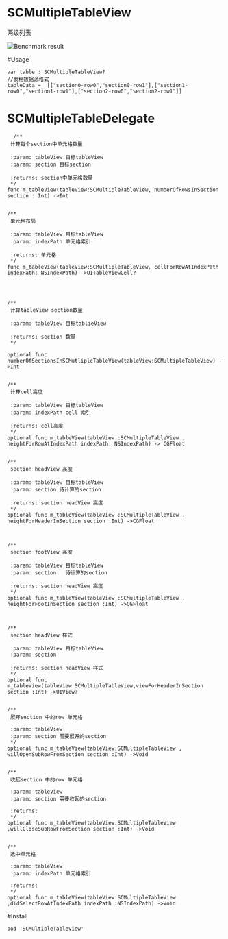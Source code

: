 # SCMultipleTableView
两级列表

![Benchmark result](https://raw.github.com/crash_wu/SCMultipleTableView/66BFAE46-7E4E-4A68-BEC5-2E924F028479.png
)

#Usage

    var table : SCMultipleTableView?
    //表格数据源格式
    tableData =  [["section0-row0","section0-row1"],["section1-row0","section1-row1"],["section2-row0","section2-row1"]]
  
   # SCMultipleTableDelegate
  
      /**
     计算每个section中单元格数量
     
     :param: tableView 目标tableView
     :param: section 目标section
     
     :returns: section中单元格数量
     */
    func m_tableView(tableView:SCMultipleTableView, numberOfRowsInSection section : Int) ->Int
    
    
    /**
     单元格布局
     
     :param: tableView 目标tableView
     :param: indexPath 单元格索引
     
     :returns: 单元格
     */
    func m_tableView(tableView:SCMultipleTableView, cellForRowAtIndexPath indexPath: NSIndexPath) ->UITableViewCell?
    
    

    
    /**
     计算tableView section数量
     
     :param: tableView 目标tablieView
     
     :returns: section 数量
     */
     
    optional func numberOfSectionsInSCMutlipleTableView(tableView:SCMultipleTableView) ->Int
    
    
    /**
     计算cell高度
     
     :param: tableView 目标tableView
     :param: indexPath cell 索引
     
     :returns: cell高度
     */
    optional func m_tableView(tableView :SCMultipleTableView , heightForRowAtIndexPath indexPath: NSIndexPath) -> CGFloat
    
    
    /**
     section headView 高度
     
     :param: tableView 目标tableView
     :param: section 待计算的section
     
     :returns: section headView 高度
     */
    optional func m_tableView(tableView :SCMultipleTableView , heightForHeaderInSection section :Int) ->CGFloat
    
    
    
    /**
     section footView 高度
     
     :param: tableView 目标tableView
     :param: section   待计算的section
     
     :returns: section headView 高度
     */
    optional func m_tableView(tableView :SCMultipleTableView , heightForFootInSection section :Int) ->CGFloat
    
    
    
    /**
     section headView 样式
     
     :param: tableView 目标tableView
     :param: section
     
     :returns: section headView 样式
     */
    optional func m_tableView(tableView:SCMultipleTableView,viewForHeaderInSection section :Int) ->UIView?
    
    
    /**
     展开section 中的row 单元格
     
     :param: tableView
     :param: section 需要展开的section
     */
    optional func m_tableView(tableView:SCMultipleTableView , willOpenSubRowFromSection section :Int) ->Void
    
    
    /**
     收起section 中的row 单元格
     
     :param: tableView
     :param: section 需要收起的section
     
     :returns:
     */
    optional func m_tableView(tableView:SCMultipleTableView ,willCloseSubRowFromSection section :Int) ->Void
    
    
    /**
     选中单元格
     
     :param: tableView
     :param: indexPath 单元格索引
     
     :returns:
     */
    optional func m_tableView(tableView:SCMultipleTableView ,didSelectRowAtIndexPath indexPath :NSIndexPath) ->Void
  
  
#Install

    pod 'SCMultipleTableView'
